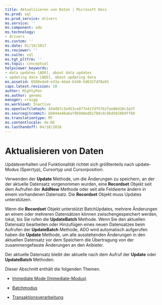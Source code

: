 ```yaml
---
title: Aktualisieren von Daten | Microsoft Docs
ms.prod: sql
ms.prod_service: drivers
ms.service: ''
ms.component: ado
ms.technology:
- drivers
ms.custom: ''
ms.date: 01/19/2017
ms.reviewer: ''
ms.suite: sql
ms.tgt_pltfrm: ''
ms.topic: conceptual
helpviewer_keywords:
- data updates [ADO], about data updates
- updating data [ADO], about updating data
ms.assetid: 6508e4e9-e33a-4dad-b340-5d632fd78a91
caps.latest.revision: 10
author: MightyPen
ms.author: genemi
manager: craigg
ms.workload: Inactive
ms.openlocfilehash: 434497c3e453ce077e41fdf57b2fee06d16c3a3f
ms.sourcegitcommit: bb044a48a6af9b9d8edb178dc8c8bd5658b9ff68
ms.translationtype: MT
ms.contentlocale: de-DE
ms.lasthandoff: 04/18/2018
---
```

# <a name="updating-data"></a>Aktualisieren von Daten
Updateverhalten und Funktionalität richtet sich größtenteils nach update-Modus (Sperrtyp), Cursortyp und Cursorposition.  
  
 Verwenden der **Update** Methode, um die Änderungen zu speichern, an der der aktuelle Datensatz vorgenommen wurden, eine **Recordset** Objekt seit dem Aufrufen der **AddNew** Methode oder seit alle Feldwerte ändern in einem vorhandenen Datensatz. Die **Recordset** Objekt muss Updates unterstützen.  
  
 Wenn die **Recordset** Objekt unterstützt BatchUpdates, mehrere Änderungen an einem oder mehreren Datensätzen können zwischengespeichert werden, lokal, bis Sie rufen die **UpdateBatch** Methode. Wenn Sie den aktuellen Datensatz bearbeiten oder Hinzufügen eines neuen Datensatzes beim Aufrufen der **UpdateBatch** Methode, ADO wird automatisch aufgerufen haben die **Update** Methode, um alle ausstehenden Änderungen in den aktuellen Datensatz vor dem Speichern die Übertragung von der zusammengefasste Änderungen an den Anbieter.  
  
 Der aktuelle Datensatz bleibt der aktuelle nach dem Aufruf der **Update** oder **UpdateBatch** Methoden.  
  
 Dieser Abschnitt enthält die folgenden Themen.  
  
-   [Immediate Mode (Immediate-Modus)](../../../ado/guide/data/immediate-mode.md)  
  
-   [Batchmodus](../../../ado/guide/data/batch-mode.md)  
  
-   [Transaktionsverarbeitung](../../../ado/guide/data/transaction-processing.md)
